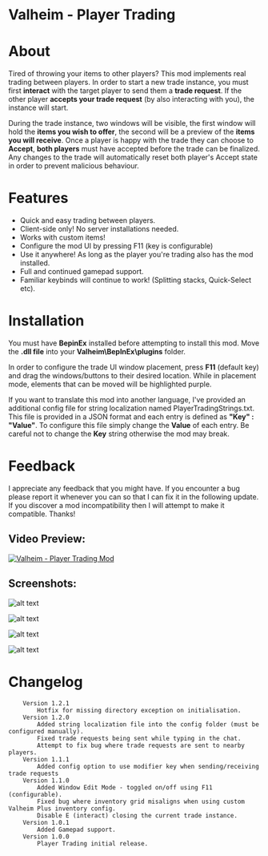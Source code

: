 # Valheim - Player Trading

# About

Tired of throwing your items to other players? This mod implements real trading between players. In order to start a new trade instance, you must first **interact** with the target player to send them a **trade request**. If the other player **accepts your trade request** (by also interacting with you), the instance will start.

During the trade instance, two windows will be visible, the first window will hold the **items you wish to offer**, the second will be a preview of the **items you will receive**. Once a player is happy with the trade they can choose to **Accept**, **both players** must have accepted before the trade can be finalized. Any changes to the trade will automatically reset both player's Accept state in order to prevent malicious behaviour.

# Features

* Quick and easy trading between players.
* Client-side only! No server installations needed.
* Works with custom items!
* Configure the mod UI by pressing F11 (key is configurable)
* Use it anywhere! As long as the player you're trading also has the mod installed.
* Full and continued gamepad support.
* Familiar keybinds will continue to work! (Splitting stacks, Quick-Select etc).

# Installation

You must have **BepinEx** installed before attempting to install this mod.
Move the **.dll file** into your **Valheim\BepInEx\plugins** folder.

In order to configure the trade UI window placement, press **F11** (default key) and drag the windows/buttons to their desired location.
While in placement mode, elements that can be moved will be highlighted purple.

If you want to translate this mod into another language, I've provided an additional config file for string localization named PlayerTradingStrings.txt. This file is provided in a JSON format and each entry is defined as **"Key" : "Value"**. To configure this file simply change the **Value** of each entry. Be careful not to change the **Key** string otherwise the mod may break.

# Feedback

I appreciate any feedback that you might have. If you encounter a bug please report it whenever you can so that I can fix it in the following update.
If you discover a mod incompatibility then I will attempt to make it compatible. Thanks!

## Video Preview:

[![Valheim - Player Trading Mod](https://i.imgur.com/vUdpT3j.png)](https://www.youtube.com/watch?v=jc0tMuEjXbM)

## Screenshots:

![alt text](https://i.imgur.com/JLERNyJ.png "Screenshot 1")

![alt text](https://i.imgur.com/6jnxlXj.png "Screenshot 2")

![alt text](https://i.imgur.com/HoDWZlH.png "Screenshot 3")

![alt text](https://i.imgur.com/2rqd5SN.png "Screenshot 4")

# Changelog
        Version 1.2.1
            Hotfix for missing directory exception on initialisation.
        Version 1.2.0
            Added string localization file into the config folder (must be configured manually).
            Fixed trade requests being sent while typing in the chat.
            Attempt to fix bug where trade requests are sent to nearby players.
        Version 1.1.1
            Added config option to use modifier key when sending/receiving trade requests
        Version 1.1.0
            Added Window Edit Mode - toggled on/off using F11 (configurable).
            Fixed bug where inventory grid misaligns when using custom Valheim Plus inventory config.
            Disable E (interact) closing the current trade instance.
        Version 1.0.1
            Added Gamepad support.
        Version 1.0.0
            Player Trading initial release.
